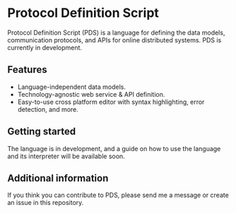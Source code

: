 <!-- 
This README describes the package. If you publish this package to pub.dev,
this README's contents appear on the landing page for your package.

For information about how to write a good package README, see the guide for
[writing package pages](https://dart.dev/guides/libraries/writing-package-pages). 

For general information about developing packages, see the Dart guide for
[creating packages](https://dart.dev/guides/libraries/create-library-packages)
and the Flutter guide for
[developing packages and plugins](https://flutter.dev/developing-packages). 
-->

# Protocol Definition Script

Protocol Definition Script (PDS) is a language for defining the data models, communication protocols, and APIs for online
distributed systems. PDS is currently in development.

## Features

* Language-independent data models.
* Technology-agnostic web service & API definition.
* Easy-to-use cross platform editor with syntax highlighting, error detection, and more.

## Getting started

The language is in development, and a guide on how to use the language and its interpreter will be available soon.

[//]: # (## Usage)

[//]: # ()
[//]: # (TODO: Include short and useful examples for package users. Add longer examples)

[//]: # (to `/example` folder. )

[//]: # ()
[//]: # (```dart)

[//]: # (const like = 'sample';)

[//]: # (```)

## Additional information

If you think you can contribute to PDS, please send me a message or create an issue in this repository.